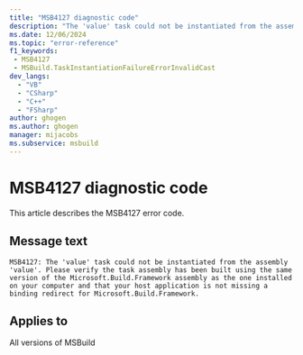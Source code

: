 ```yaml
---
title: "MSB4127 diagnostic code"
description: "The 'value' task could not be instantiated from the assembly 'value'. Please verify the task assembly has been built using the same version of the Microsoft.Build.Framework assembly as the one installed on your computer and that your host application is not missing a binding redirect for Microsoft.Build.Framework."
ms.date: 12/06/2024
ms.topic: "error-reference"
f1_keywords:
 - MSB4127
 - MSBuild.TaskInstantiationFailureErrorInvalidCast
dev_langs:
  - "VB"
  - "CSharp"
  - "C++"
  - "FSharp"
author: ghogen
ms.author: ghogen
manager: mijacobs
ms.subservice: msbuild
---
```


# MSB4127 diagnostic code

<!-- :::ErrorDefinitionDescription::: -->
<!-- :::editable-content name="introDescription"::: -->
This article describes the MSB4127 error code.
<!-- :::editable-content-end::: -->

## Message text

`MSB4127: The 'value' task could not be instantiated from the assembly 'value'. Please verify the task assembly has been built using the same version of the Microsoft.Build.Framework assembly as the one installed on your computer and that your host application is not missing a binding redirect for Microsoft.Build.Framework.`

<!-- :::editable-content name="postOutputDescription"::: -->
<!--
{StrBegin="MSB4127: "}UE: This message is a specialized version of the TaskInstantiationFailureError message and can probably reuse some of its docs.
      LOCALIZATION: "{2}" is a localized message from a CLR/FX exception. Also, Microsoft.Build.Framework should not be localized
-->
<!-- :::editable-content-end::: -->
<!-- :::ErrorDefinitionDescription-end::: -->

## Applies to

All versions of MSBuild

